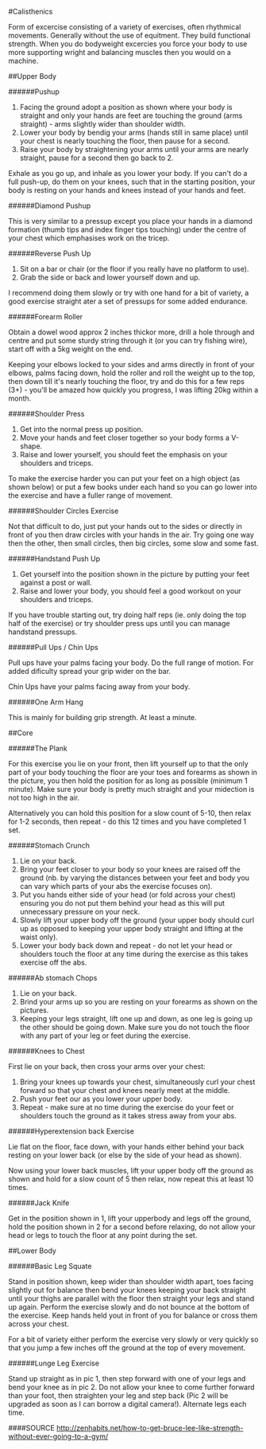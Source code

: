 #Calisthenics

Form of excercise consisting of a variety of exercises, often rhythmical movements. Generally without the use of equitment. They build functional strength. When you do bodyweight excercies you force your body to use more supporting wright and balancing muscles then you would on a machine.

##Upper Body

######Pushup

1. Facing the ground adopt a position as shown where your body is straight and only your hands are feet are touching the ground (arms straight) - arms slightly wider than shoulder width.
2. Lower your body by bendig your arms (hands still in same place) until your chest is nearly touching the floor, then pause for a second.
3. Raise your body by straightening your arms until your arms are nearly straight, pause for a second then go back to 2.

Exhale as you go up, and inhale as you lower your body.
If you can't do a full push-up, do them on your knees, such that in the starting position, your body is resting on your hands and knees instead of your hands and feet. 

######Diamond Pushup

This is very similar to a pressup except you place your hands in a diamond formation (thumb tips and index finger tips touching) under the centre of your chest which emphasises work on the tricep. 

######Reverse Push Up

1. Sit on a bar or chair (or the floor if you really have no platform to use).
2. Grab the side or back and lower yourself down and up. 

I recommend doing them slowly or try with one hand for a bit of variety, a good exercise straight ater a set of pressups for some added endurance. 

######Forearm Roller 

Obtain a dowel wood approx 2 inches thickor more, drill a hole through and centre and put some sturdy string through it (or you can try fishing wire), start off with a 5kg weight on the end.

Keeping your elbows locked to your sides and arms directly in front of your elbows, palms facing down, hold the roller and roll the weight up to the top, then down till it's nearly touching the floor, try and do this for a few reps (3+) - you'll be amazed how quickly you progress, I was lifting 20kg within a month. 


######Shoulder Press

1. Get into the normal press up position.
2. Move your hands and feet closer together so your body forms a V-shape.
3. Raise and lower yourself, you should feet the emphasis on your shoulders and triceps. 

To make the exercise harder you can put your feet on a high object (as shown below) or put a few books under each hand so you can go lower into the exercise and have a fuller range of movement. 

######Shoulder Circles Exercise

Not that difficult to do, just put your hands out to the sides or directly in front of you then draw circles with your hands in the air. Try going one way then the other, then small circles, then big circles, some slow and some fast. 

######Handstand Push Up

1. Get yourself into the position shown in the picture by putting your feet against a post or wall.
2. Raise and lower your body, you should feel a good workout on your shoulders and triceps. 

If you have trouble starting out, try doing half reps (ie. only doing the top half of the exercise) or try shoulder press ups until you can manage handstand pressups. 

######Pull Ups / Chin Ups

Pull ups have your palms facing your body. Do the full range of motion. For added dificulty spread your grip wider on the bar.

Chin Ups have your palms facing away from your body. 

######One Arm Hang

This is mainly for building grip strength. At least a minute.


##Core

######The Plank

For this exercise you lie on your front, then lift yourself up to that the only part of your body touching the floor are your toes and forearms as shown in the picture, you then hold the position for as long as possible (minimum 1 minute). Make sure your body is pretty much straight and your midection is not too high in the air. 

Alternatively you can hold this position for a slow count of 5-10, then relax for 1-2 seconds, then repeat - do this 12 times and you have completed 1 set. 

######Stomach Crunch

1. Lie on your back.
2. Bring your feet closer to your body so your knees are raised off the ground (nb. by varying the distances between your feet and body you can vary which parts of your abs the exercise focuses on).
3. Put you hands either side of your head (or fold across your chest) ensuring you do not put them behind your head as this will put unnecessary pressure on your neck.
4. Slowly lift your upper body off the ground (your upper body should curl up as opposed to keeping your upper body straight and lifting at the waist only).
5. Lower your body back down and repeat - do not let your head or shoulders touch the floor at any time during the exercise as this takes exercise off the abs. 

######Ab stomach Chops

1. Lie on your back.
2. Brind your arms up so you are resting on your forearms as shown on the pictures.
3. Keeping your legs straight, lift one up and down, as one leg is going up the other should be going down. Make sure you do not touch the floor with any part of your leg or feet during the exercise. 

######Knees to Chest 

First lie on your back, then cross your arms over your chest:
1. Bring your knees up towards your chest, simultaneously curl your chest forward so that your chest and knees nearly meet at the middle.
2. Push your feet our as you lower your upper body.
3. Repeat - make sure at no time during the exercise do your feet or shoulders touch the ground as it takes stress away from your abs.

######Hyperextension back Exercise


Lie flat on the floor, face down, with your hands either behind your back resting on your lower back (or else by the side of your head as shown). 

Now using your lower back muscles, lift your upper body off the ground as shown and hold for a slow count of 5 then relax, now repeat this at least 10 times. 

######Jack Knife

Get in the position shown in 1, lift your upperbody and legs off the ground, hold the position shown in 2 for a second before relaxing, do not allow your head or legs to touch the floor at any point during the set. 

##Lower Body

######Basic Leg Squate

Stand in position shown, keep wider than shoulder width apart, toes facing slightly out for balance then bend your knees keeping your back straight until your thighs are parallel with the floor then straight your legs and stand up again. Perform the exercise slowly and do not bounce at the bottom of the exercise. Keep hands held yout in front of you for balance or cross them across your chest. 

For a bit of variety either perform the exercise very slowly or very quickly so that you jump a few inches off the ground at the top of every movement. 

######Lunge Leg Exercise

Stand up straight as in pic 1, then step forward with one of your legs and bend your knee as in pic 2. Do not allow your knee to come further forward than your foot, then straighten your leg and step back (Pic 2 will be upgraded as soon as I can borrow a digital camera!). Alternate legs each time. 

####SOURCE
http://zenhabits.net/how-to-get-bruce-lee-like-strength-without-ever-going-to-a-gym/